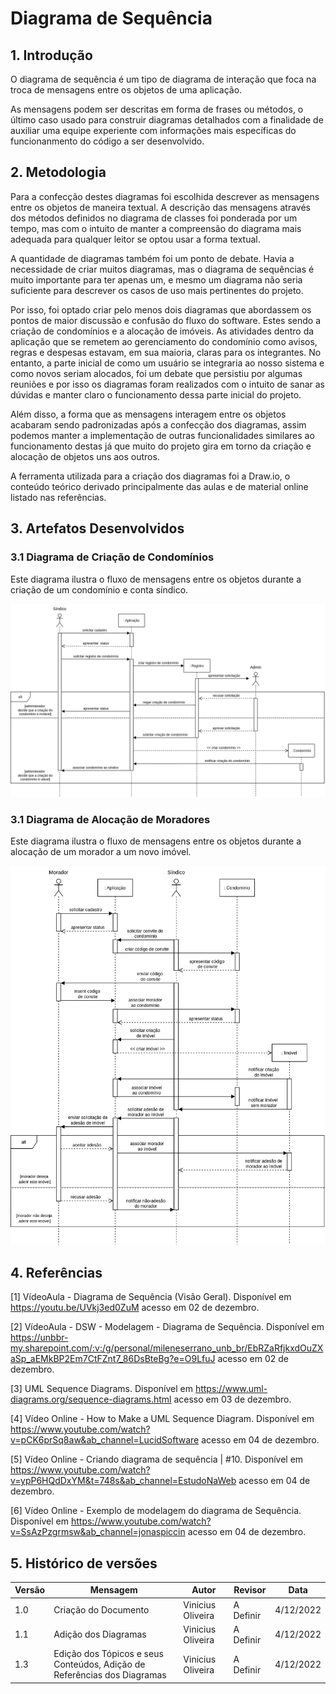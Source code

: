 # Diagrama de Sequência

## 1. Introdução
O diagrama de sequência é um tipo de diagrama de interação que foca na troca de mensagens entre os objetos de uma aplicação.

As mensagens podem ser descritas em forma de frases ou métodos, o último caso usado para construir diagramas detalhados com a finalidade de auxiliar uma equipe experiente com informações mais específicas do funcionanmento do código a ser desenvolvido.

## 2. Metodologia
Para a confecção destes diagramas foi escolhida descrever as mensagens entre os objetos de maneira textual. A descrição das mensagens através dos métodos definidos no diagrama de classes foi ponderada por um tempo, mas com o intuito de manter a compreensão do diagrama mais adequada para qualquer leitor se optou usar a forma textual.

A quantidade de diagramas também foi um ponto de debate. Havia a necessidade de criar muitos diagramas, mas o diagrama de sequências é muito importante para ter apenas um, e mesmo um diagrama não seria suficiente para descrever os casos de uso mais pertinentes do projeto.

Por isso, foi optado criar pelo menos dois diagramas que abordassem os pontos de maior discussão e confusão do fluxo do software. Estes sendo a criação de condomínios e a alocação de imóveis. As atividades dentro da aplicação que se remetem ao gerenciamento do condomínio como avisos, regras e despesas estavam, em sua maioria, claras para os integrantes. No entanto, a parte inicial de como um usuário se integraria ao nosso sistema e como novos seriam alocados, foi um debate que persistiu por algumas reuniões e por isso os diagramas foram realizados com o intuito de sanar as dúvidas e manter claro o funcionamento dessa parte inicial do projeto.

Além disso, a forma que as mensagens interagem entre os objetos acabaram sendo padronizadas após a confecção dos diagramas, assim podemos manter a implementação de outras funcionalidades similares ao funcionamento destas já que muito do projeto gira em torno da criação e alocação de objetos uns aos outros.

A ferramenta utilizada para a criação dos diagramas foi a Draw.io, o conteúdo teórico derivado principalmente das aulas e de material online listado nas referências.

## 3. Artefatos Desenvolvidos
### 3.1 Diagrama de Criação de Condomínios
Este diagrama ilustra o fluxo de mensagens entre os objetos durante a criação de um condomínio e conta síndico.

![image](../assets/diag_seq2.png)

### 3.1 Diagrama de Alocação de Moradores
Este diagrama ilustra o fluxo de mensagens entre os objetos durante a alocação de um morador a um novo imóvel.

![image](../assets/diag_seq1.png)

## 4. Referências
[1] VídeoAula - Diagrama de Sequência (Visão Geral). Disponível em <https://youtu.be/UVkj3ed0ZuM> acesso em 02 de dezembro.

[2] VídeoAula - DSW - Modelagem - Diagrama de Sequência. Disponível em <https://unbbr-my.sharepoint.com/:v:/g/personal/mileneserrano_unb_br/EbRZaRfjkxdOuZXaSp_aEMkBP2Em7CtFZnt7_86DsBteBg?e=O9LfuJ> acesso em 02 de dezembro.

[3] UML Sequence Diagrams. Disponível em <https://www.uml-diagrams.org/sequence-diagrams.html> acesso em 03 de dezembro.

[4] Vídeo Online - How to Make a UML Sequence Diagram. Disponível em <https://www.youtube.com/watch?v=pCK6prSq8aw&ab_channel=LucidSoftware> acesso em 04 de dezembro.

[5] Vídeo Online - Criando diagrama de sequência | #10. Disponível em <https://www.youtube.com/watch?v=ypP6HQdDxYM&t=748s&ab_channel=EstudoNaWeb> acesso em 04 de dezembro.

[6] Vídeo Online - Exemplo de modelagem do diagrama de Sequência. Disponível em <https://www.youtube.com/watch?v=SsAzPzgrmsw&ab_channel=jonaspiccin> acesso em 04 de dezembro.





## 5. Histórico de versões
  
| Versão | Mensagem                   | Autor        | Revisor       | Data       |
|--------|----------------------------|--------------|---------------|------------|
| 1.0    | Criação do Documento       | Vinicius Oliveira | A Definir | 4/12/2022 |
| 1.1    | Adição dos Diagramas       | Vinicius Oliveira | A Definir | 4/12/2022 |
| 1.3    | Edição dos Tópicos e seus Conteúdos, Adição de Referências dos Diagramas       | Vinicius Oliveira | A Definir | 4/12/2022 |
